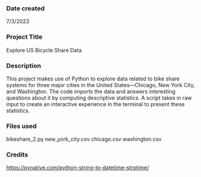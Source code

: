 ### Date created
7/3/2023

### Project Title
Explore US Bicycle Share Data

### Description
This project makes use of Python to explore data related to bike share systems for three major cities in the United States—Chicago, New York City, and Washington. The code imports the data and answers interesting questions about it by computing descriptive statistics. A script takes in raw input to create an interactive experience in the terminal to present these statistics.

### Files used
bikeshare_2.py
new_york_city.csv
chicago.csv
washington.csv

### Credits
https://pynative.com/python-string-to-datetime-strptime/

